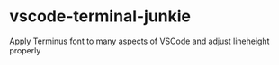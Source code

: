 # vscode-terminal-junkie
Apply Terminus font to many aspects of VSCode and adjust lineheight properly
